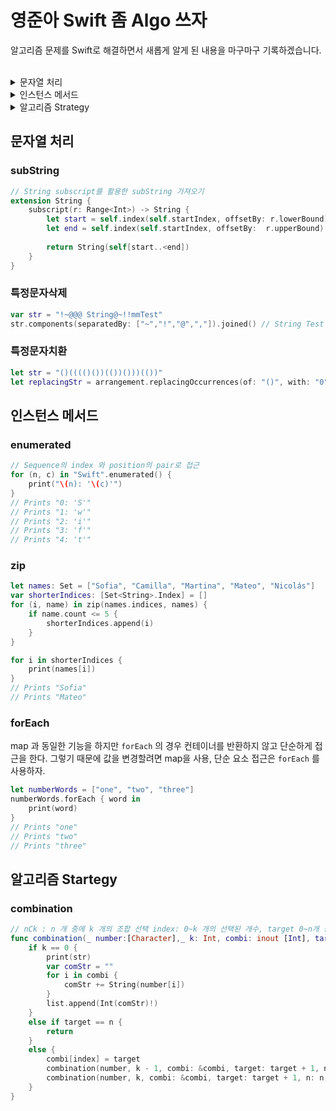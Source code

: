 # 영준아 Swift 좀 Algo 쓰자  

알고리즘 문제를 Swift로 해결하면서 새롭게 알게 된 내용을 마구마구 기록하겠습니다.  

</br>


<details><summary>문자열 처리</summary> 
  <li><a href = "#subString"><code>subString</code></a></li>
  <li><a href = "#특정문자삭제"><code>특정문자삭제</code></a></li>
  <li><a href = "#특정문자치환"><code>특정문자치환</code></a></li>
</details>



<details><summary>인스턴스 메서드</summary> 
  <li><a href = "#enumerated"><code>enumerated</code></a></li>
  <li><a href = "#zip"><code>zip</code></a></li>
</details>



<details><summary>알고리즘 Strategy</summary> 
  <li><a href = "#combination"><code>combination</code></a></li>
</details>



## 문자열 처리

### subString

```swift
// String subscript를 활용한 subString 가져오기
extension String {
    subscript(r: Range<Int>) -> String {
        let start = self.index(self.startIndex, offsetBy: r.lowerBound)
        let end = self.index(self.startIndex, offsetBy:  r.upperBound)
        
        return String(self[start..<end])
    }
}
```



### 특정문자삭제

```swift
var str = "!~@@@ String@~!!mmTest"
str.components(separatedBy: ["~","!","@",","]).joined() // String Test

```



### 특정문자치환

```swift
let str = "()(((()())(())()))(())"
let replacingStr = arrangement.replacingOccurrences(of: "()", with: "0")  //0(((00)(0)0))(0)
```





## 인스턴스 메서드

### enumerated 

```swift
// Sequence의 index 와 position의 pair로 접근
for (n, c) in "Swift".enumerated() {
    print("\(n): '\(c)'")
}
// Prints "0: 'S'"
// Prints "1: 'w'"
// Prints "2: 'i'"
// Prints "3: 'f'"
// Prints "4: 't'"
```



### zip

```swift
let names: Set = ["Sofia", "Camilla", "Martina", "Mateo", "Nicolás"]
var shorterIndices: [Set<String>.Index] = []
for (i, name) in zip(names.indices, names) {
    if name.count <= 5 {
        shorterIndices.append(i)
    }
}

for i in shorterIndices {
    print(names[i])
}
// Prints "Sofia"
// Prints "Mateo"
```



### forEach

map 과 동일한 기능을 하지만 `forEach` 의 경우 컨테이너를 반환하지 않고 단순하게 접근을 한다. 그렇기 때문에 값을 변경할려면 map을 사용, 단순 요소 접근은 `forEach` 를 사용하자.

```swift
let numberWords = ["one", "two", "three"]
numberWords.forEach { word in
    print(word)
}
// Prints "one"
// Prints "two"
// Prints "three"
```









## 알고리즘 Startegy

### combination

```swift
// nCk : n 개 중에 k 개의 조합 선택 index: 0~k 개의 선택된 개수, target 0~n개 중에서 하나를 선택, combi: 선택된 index의 조합
func combination(_ number:[Character],_ k: Int, combi: inout [Int], target: Int, n: Int, index: Int, list: inout [Int]) {
    if k == 0 {
        print(str)
        var comStr = ""
        for i in combi {
            comStr += String(number[i])
        }
        list.append(Int(comStr)!)
    }
    else if target == n {
        return
    }
    else {
        combi[index] = target
        combination(number, k - 1, combi: &combi, target: target + 1, n: n, index: index + 1, list: &list)
        combination(number, k, combi: &combi, target: target + 1, n: n, index: index, list: &list)
    }
}
```

